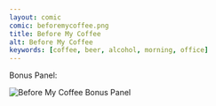 ```yaml
---
layout: comic
comic: beforemycoffee.png
title: Before My Coffee
alt: Before My Coffee
keywords: [coffee, beer, alcohol, morning, office]
---
```




Bonus Panel:

![Before My Coffee Bonus Panel](/images/beforemycoffee_bonus.png)